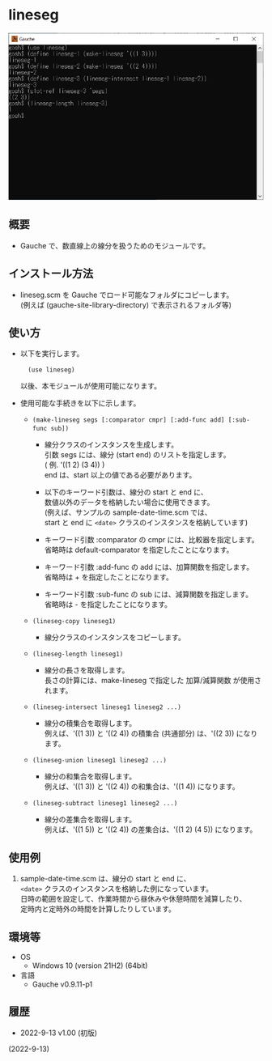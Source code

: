 # lineseg

![image](image.png)

## 概要
- Gauche で、数直線上の線分を扱うためのモジュールです。


## インストール方法
- lineseg.scm を Gauche でロード可能なフォルダにコピーします。  
  (例えば (gauche-site-library-directory) で表示されるフォルダ等)


## 使い方
- 以下を実行します。
  ```
    (use lineseg)
  ```
  以後、本モジュールが使用可能になります。

- 使用可能な手続きを以下に示します。
  - `(make-lineseg segs [:comparator cmpr] [:add-func add] [:sub-func sub])`
    - 線分クラスのインスタンスを生成します。  
      引数 segs には、線分 (start end) のリストを指定します。  
      ( 例. '((1 2) (3 4)) )  
      end は、start 以上の値である必要があります。

    - 以下のキーワード引数は、線分の start と end に、  
      数値以外のデータを格納したい場合に使用できます。  
      (例えば、サンプルの sample-date-time.scm では、  
      start と end に `<date>` クラスのインスタンスを格納しています)

    - キーワード引数 :comparator の cmpr には、比較器を指定します。  
      省略時は default-comparator を指定したことになります。

    - キーワード引数 :add-func の add には、加算関数を指定します。  
      省略時は + を指定したことになります。

    - キーワード引数 :sub-func の sub には、減算関数を指定します。  
      省略時は - を指定したことになります。

  - `(lineseg-copy lineseg1)`
    - 線分クラスのインスタンスをコピーします。

  - `(lineseg-length lineseg1)`
    - 線分の長さを取得します。  
      長さの計算には、make-lineseg で指定した 加算/減算関数 が使用されます。

  - `(lineseg-intersect lineseg1 lineseg2 ...)`
    - 線分の積集合を取得します。  
      例えば、'((1 3)) と '((2 4)) の積集合 (共通部分) は、'((2 3)) になります。

  - `(lineseg-union lineseg1 lineseg2 ...)`
    - 線分の和集合を取得します。  
      例えば、'((1 3)) と '((2 4)) の和集合は、'((1 4)) になります。

  - `(lineseg-subtract lineseg1 lineseg2 ...)`
    - 線分の差集合を取得します。  
      例えば、'((1 5)) と '((2 4)) の差集合は、'((1 2) (4 5)) になります。


## 使用例
1. sample-date-time.scm は、線分の start と end に、  
   `<date>` クラスのインスタンスを格納した例になっています。  
   日時の範囲を設定して、作業時間から昼休みや休憩時間を減算したり、  
   定時内と定時外の時間を計算したりしています。


## 環境等
- OS
  - Windows 10 (version 21H2) (64bit)
- 言語
  - Gauche v0.9.11-p1

## 履歴
- 2022-9-13  v1.00 (初版)


(2022-9-13)
